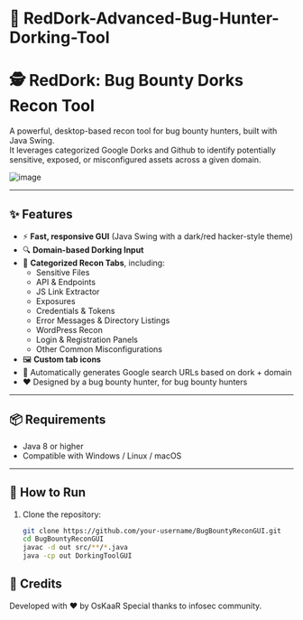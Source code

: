 # 🔴 RedDork-Advanced-Bug-Hunter-Dorking-Tool

# 🕵️ RedDork: Bug Bounty Dorks Recon Tool

A powerful, desktop-based recon tool for bug bounty hunters, built with Java Swing.  
It leverages categorized Google Dorks and Github to identify potentially sensitive, exposed, or misconfigured assets across a given domain.

![image](https://github.com/user-attachments/assets/9b329db3-bce4-401b-820e-319312d0d3b7)


---

## ✨ Features

- ⚡ **Fast, responsive GUI** (Java Swing with a dark/red hacker-style theme)
- 🔍 **Domain-based Dorking Input**
- 📁 **Categorized Recon Tabs**, including:
  - Sensitive Files
  - API & Endpoints
  - JS Link Extractor
  - Exposures
  - Credentials & Tokens
  - Error Messages & Directory Listings
  - WordPress Recon
  - Login & Registration Panels
  - Other Common Misconfigurations
- 🖼️ **Custom tab icons**
- 🔗 Automatically generates Google search URLs based on dork + domain
- ❤️ Designed by a bug bounty hunter, for bug bounty hunters

---

## 📦 Requirements

- Java 8 or higher  
- Compatible with Windows / Linux / macOS

---

## 🚀 How to Run

1. Clone the repository:
   ```bash
   git clone https://github.com/your-username/BugBountyReconGUI.git
   cd BugBountyReconGUI
   javac -d out src/**/*.java
   java -cp out DorkingToolGUI
   ```

## 🙌 Credits
Developed with ❤️ by OsKaaR
Special thanks to infosec community.
